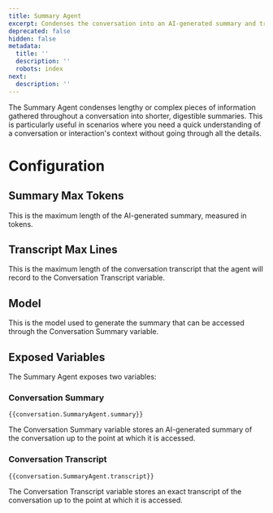 ```yaml
---
title: Summary Agent
excerpt: Condenses the conversation into an AI-generated summary and transcript.
deprecated: false
hidden: false
metadata:
  title: ''
  description: ''
  robots: index
next:
  description: ''
---
```

The Summary Agent condenses lengthy or complex pieces of information gathered throughout a conversation into shorter, digestible summaries. This is particularly useful in scenarios where you need a quick understanding of a conversation or interaction's context without going through all the details.

# Configuration

## Summary Max Tokens

This is the maximum length of the AI-generated summary, measured in tokens.

## Transcript Max Lines

This is the maximum length of the conversation transcript that the agent will record to the Conversation Transcript variable.

## Model

This is the model used to generate the summary that can be accessed through the Conversation Summary variable.

## Exposed Variables

The Summary Agent exposes two variables:

### Conversation Summary

```
{{conversation.SummaryAgent.summary}}
```

The Conversation Summary variable stores an AI-generated summary of the conversation up to the point at which it is accessed.

### Conversation Transcript

```
{{conversation.SummaryAgent.transcript}}
```

The Conversation Transcript variable stores an exact transcript of the conversation up to the point at which it is accessed.